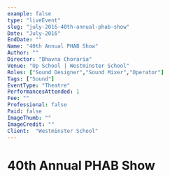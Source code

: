 ```yaml
---
example: false
type: "liveEvent"
slug: "july-2016-40th-annual-phab-show"
Date: "July-2016"
EndDate: ""
Name: "40th Annual PHAB Show"
Author: ""
Director: "Bhavna Choraria"
Venue: "Up School | Westminster School"
Roles: ["Sound Designer","Sound Mixer","Operator"]
Tags: ["Sound"]
EventType: "Theatre"
PerformancesAttended: 1
Fee: ""
Professional: false
Paid: false
ImageThumb: ""
ImageCredit: ""
Client:  "Westminster School"
---
```


# 40th Annual PHAB Show